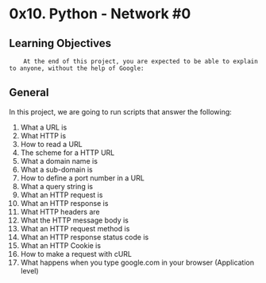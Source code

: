 # 0x10. Python - Network #0

## Learning Objectives
        At the end of this project, you are expected to be able to explain to anyone, without the help of Google:

## General
In this project, we are going to run scripts that answer the following:

1. What a URL is
2. What HTTP is
3. How to read a URL
4. The scheme for a HTTP URL
5. What a domain name is
6. What a sub-domain is
7. How to define a port number in a URL
8. What a query string is
9. What an HTTP request is
10. What an HTTP response is
11. What HTTP headers are
12. What the HTTP message body is
13. What an HTTP request method is
14. What an HTTP response status code is
15. What an HTTP Cookie is
13. How to make a request with cURL
14. What happens when you type google.com in your browser (Application level)
